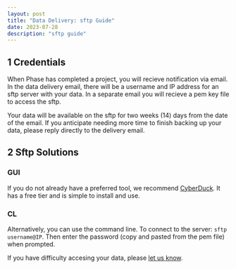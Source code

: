```yaml
---
layout: post
title: "Data Delivery: sftp Guide"
date: 2023-07-28
description: "sftp guide"
---
```



1   Credentials
---------------------
When Phase has completed a project, you will recieve notification via email. In the data delivery email, there will be a username and IP address for an sftp server with your data. In a separate email you will recieve a pem key file to access the sftp.

Your data will be available on the sftp for two weeks (14) days from the date of the email. If you anticipate needing more time to finish backing up your data, please reply directly to the delivery email.

2   Sftp Solutions
---------------------
### GUI
If you do not already have a preferred tool, we recommend [CyberDuck](https://cyberduck.io/sftp/). It has a free tier and is simple to install and use. 

### CL
Alternatively, you can use the command line. To connect to the server: `sftp username@IP`. Then enter the password (copy and pasted from the pem file) when prompted.


If you have difficulty accesing your data, please [let us know](mailto:support@phasegenomics.com).